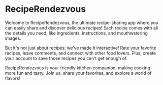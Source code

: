 # RecipeRendezvous
Welcome to RecipeRendezvous, the ultimate recipe-sharing app where you can easily share and discover delicious recipes! Each recipe comes with all the details you need, like ingredients, instructions, and mouthwatering images.

But it's not just about recipes; we've made it interactive! Rate your favorite recipes, leave comments, and connect with other food lovers. Plus, create your account to save those recipes you can't get enough of.

RecipeRendezvous is your friendly kitchen companion, making cooking more fun and tasty. Join us, share your favorites, and explore a world of flavors!

